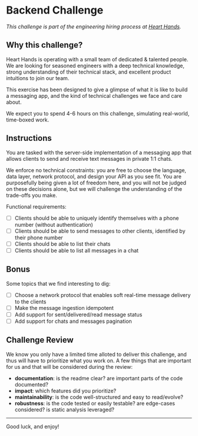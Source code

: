 # Backend Challenge

_This challenge is part of the engineering hiring process at [Heart
Hands](https://hearthands.tech/)._

## Why this challenge?

Heart Hands is operating with a small team of dedicated & talented people. We
are looking for seasoned engineers with a deep technical knowledge, strong
understanding of their technical stack, and excellent product intuitions to join
our team.

This exercise has been designed to give a glimpse of what it is like to build a
messaging app, and the kind of technical challenges we face and care about.

We expect you to spend 4-6 hours on this challenge, simulating real-world, time-boxed work.

## Instructions

You are tasked with the server-side implementation of a messaging app that
allows clients to send and receive text messages in private 1:1 chats.

We enforce no technical constraints: you are free to choose the language, data
layer, network protocol, and design your API as you see fit. You are
purposefully being given a lot of freedom here, and you will not be judged on
these decisions alone, but we will challenge the understanding of the trade-offs
you make.

Functional requirements:

- [ ] Clients should be able to uniquely identify themselves with a phone number
      (without authentication)
- [ ] Clients should be able to send messages to other clients, identified by their
      phone number
- [ ] Clients should be able to list their chats
- [ ] Clients should be able to list all messages in a chat

## Bonus

Some topics that we find interesting to dig:

- [ ] Choose a network protocol that enables soft real-time message delivery to the clients
- [ ] Make the message ingestion idempotent
- [ ] Add support for sent/delivered/read message status
- [ ] Add support for chats and messages pagination

## Challenge Review

We know you only have a limited time alloted to deliver this challenge, and thus
will have to prioritize what you work on. A few things that are important for us
and that will be considered during the review:
- **documentation**: is the readme clear? are important parts of the code
  documented?
- **impact**: which features did you prioritize?
- **maintainability**: is the code well-structured and easy to read/evolve?
- **robustness**: is the code tested or easily testable? are edge-cases
  considered? is static analysis leveraged?

***

Good luck, and enjoy!
